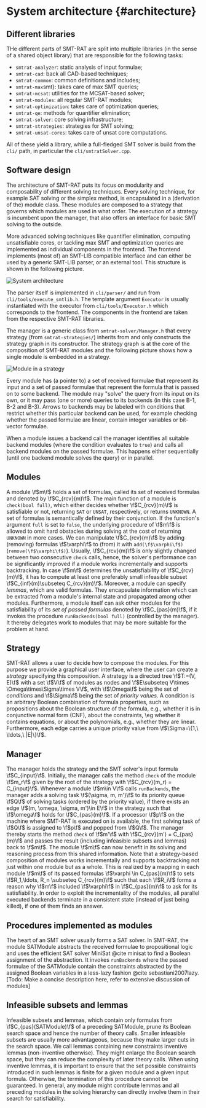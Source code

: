 # System architecture {#architecture}

## Different libraries

THe different parts of SMT-RAT are split into multiple libraries (in the sense of a shared object library) that are responsible for the following tasks:

- `smtrat-analyzer`: static analysis of input formulae;
- `smtrat-cad`: back all CAD-based techniques;
- `smtrat-common`: common definitions and includes;
- `smtrat-max`smt}: takes care of max SMT queries;
- `smtrat-mcsat`: utilities for the MCSAT-based solver;
- `smtrat-modules`: all regular SMT-RAT modules;
- `smtrat-optimization`: takes care of optimization queries;
- `smtrat-qe`: methods for quantifier elimination;
- `smtrat-solver`: core solving infrastructure;
- `smtrat-strategies`: strategies for SMT solving;
- `smtrat-unsat-cores`: takes care of unsat core computations.

All of these yield a library, while a full-fledged SMT solver is build from the `cli/` path, in particular the `cli/smtratSolver.cpp`.

## Software design

The architecture of SMT-RAT puts its focus on modularity and composability of different solving techniques.
Every solving technique, for example SAT solving or the simplex method, is encapsulated in a (derivation of the) module class.
These modules are composed to a strategy that governs which modules are used in what order.
The execution of a strategy is incumbent upon the manager, that also offers an interface for basic SMT solving to the outside.

More advanced solving techniques like quantifier elimination, computing unsatisfiable cores, or tackling max SMT and optimization queries are implemented as individual components in the frontend.
The frontend implements (most of) an SMT-LIB compatible interface and can either be used by a generic SMT-LIB parser, or an external tool.
This structure is shown in the following picture.

![System architecture](system_architecture.png)

The parser itself is implemented in `cli/parser/` and run from `cli/tools/execute_smtlib.h`. The template argument `Executor` is usually instantiated with the executor from `cli/tools/Executor.h` which corresponds to the frontend.
The components in the frontend are taken from the respective SMT-RAT libraries.

The manager is a generic class from `smtrat-solver/Manager.h` that every strategy (from `smtrat-strategies/`) inherits from and only constructs the strategy graph in its constructor.
The strategy graph is at the core of the composition of SMT-RAT modules and the following picture shows how a single module is embedded in a strategy.

![Module in a strategy](module_in_strategy.png)

Every module has (a pointer to) a set of received formulae that represent its input and a set of passed formulae that represent the formula that is passed on to some backend.
The module may "solve" the query from its input on its own, or it may pass (one or more) queries to its backends (in this case B-1, B-2 and B-3).
Arrows to backends may be labeled with conditions that restrict whether this particular backend can be used, for example checking whether the passed formulae are linear, contain integer variables or bit-vector formulae.

When a module issues a backend call the manager identifies all suitable backend modules (where the condition evaluates to `true`) and calls all backend modules on the passed formulae. This happens either sequentially (until one backend module solves the query) or in parallel.

## Modules

A module \f$m\f$ holds a set of formulas, called its set of received formulas and denoted by \f$C_{rcv}(m)\f$. The main function of a module is `check(bool full)`, which either decides whether \f$C_{rcv}(m)\f$ is satisfiable or not, returning `SAT` or `UNSAT`, respectively, or returns `UNKNOWN`. A set of formulas is semantically defined by their conjunction. If the function's argument `full` is set to `false`, the underlying procedure of \f$m\f$ is allowed to omit hard obstacles during solving at the cost of returning `UNKNOWN` in more cases. We can manipulate \f$C_{rcv}(m)\f$ by adding (removing) formulas \f$\varphi\f$ to (from) it with `add(\f$\varphi\f$)` (`remove(\f$\varphi\f$)`). Usually, \f$C_{rcv}(m)\f$ is only slightly changed between two consecutive `check` calls, hence, the solver's performance can be significantly improved if a module works incrementally and supports backtracking. In case \f$m\f$ determines the unsatisfiability of \f$C_{rcv}(m)\f$, it has to compute at least one preferably small infeasible subset \f$C_{inf}(m)\subseteq C_{rcv}(m)\f$. Moreover, a module can specify *lemmas*, which are valid formulas. They encapsulate information which can be extracted from a module's internal state and propagated among other modules. Furthermore, a module itself can ask other modules for the satisfiability of its *set of passed formulas* denoted by \f$C_{pas}(m)\f$, if it invokes the procedure `runBackends(bool full)` (controlled by the manager). It thereby delegates work to modules that may be more suitable for the problem at hand. 


## Strategy

SMT-RAT allows a user to decide how to compose the modules. For this purpose we provide a graphical user interface, where the user can create a *strategy* specifying this composition. A strategy is a directed tree \f$T:=(V, E)\f$ with a set \f$V\f$ of modules as nodes and \f$E\subseteq V\times \Omega\times\Sigma\times V\f$, with \f$\Omega\f$ being the set of *conditions* and \f$\Sigma\f$ being the set of *priority values*. A condition is an arbitrary Boolean combination of formula properties, such as propositions about the Boolean structure of the formula, e.g., whether it is in conjunctive normal form (CNF), about the constraints, \eg whether it contains equations, or about the polynomials, e.g., whether they are linear. Furthermore, each edge carries a unique priority value from \f$\Sigma=\{1,\ \ldots,\ |E|\}\f$.

## Manager

The manager holds the strategy and the SMT solver's input formula \f$C_{input}\f$.
Initially, the manager calls the method `check` of the module \f$m_r\f$ given by the root of the strategy with \f$C_{rcv}(m_r) = C_{input}\f$.
Whenever a module \f$m\in V\f$ calls `runBackends`, the manager adds a solving task \f$(\sigma, m, m')\f$ to its priority queue \f$Q\f$ of solving tasks (ordered by the priority value), if there exists an edge \f$(m, \omega, \sigma, m')\in E\f$ in the strategy such that \f$\omega\f$ holds for \f$C_{pas}(m)\f$.
If a processor \f$p\f$ on the machine where SMT-RAT is executed on is available, the first solving task of \f$Q\f$ is assigned to \f$p\f$ and popped from \f$Q\f$.
The manager thereby starts the method `check` of \f$m'\f$ with \f$C_{rcv}(m') = C_{pas}(m)\f$ and passes the result (including infeasible subsets and lemmas) back to \f$m\f$.
The module \f$m\f$ can now benefit in its solving and reasoning process from this shared information. Note that a strategy-based composition of modules works incrementally and supports backtracking not just within one module but as a whole.
This is realized by a mapping in each module \f$m\f$ of its passed formulas \f$\varphi \in C_{pas}(m)\f$ to sets \f$R_1,\ldots, R_n \subseteq C_{rcv}(m)\f$ such that each \f$R_i\f$ forms a reason why \f$m\f$ included \f$\varphi\f$ in \f$C_{pas}(m)\f$ to ask for its satisfiability.
In order to exploit the incrementality of the modules, all parallel executed backends terminate in a consistent state (instead of just being killed), if one of them finds an answer.
  
## Procedures implemented as modules

The heart of an SMT solver usually forms a SAT solver. In SMT-RAT, the module SATModule abstracts the received formulae to propositional logic and uses the efficient SAT solver MiniSat @cite minisat to find a Boolean assignment of the abstraction. It invokes `runBackends` where the passed formulae of the SATModule contain the constraints abstracted by the assigned Boolean variables in a less-lazy fashion @cite sebastiani2007lazy. 
[Todo: Make a concise description here, refer to extensive discussion of modules]

## Infeasible subsets and lemmas

Infeasible subsets and lemmas, which contain only formulas from
\f$C_{pas}(SATModule)\f$ of a preceding SATModule, prune its Boolean search space and hence the number of theory calls. 
Smaller infeasible subsets are usually more advantageous, because they make larger cuts 
in the search space. We call lemmas containing new constraints inventive lemmas (non-inventive otherwise). 
They might enlarge the Boolean search space, but they can reduce the complexity of later theory calls.
When using inventive lemmas, it is important to ensure that the set possible
constraints introduced in such lemmas is finite for a given module and a given 
input formula. Otherwise, the termination of this procedure cannot be guaranteed. In general, any module might contribute lemmas 
and all preceding modules in the solving hierarchy can directly involve them in their search for satisfiability.
